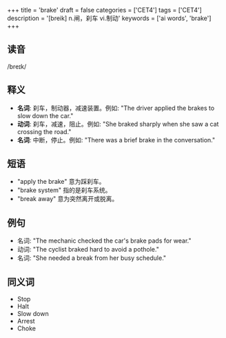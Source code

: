 +++
title = 'brake'
draft = false
categories = ['CET4']
tags = ['CET4']
description = '[breik] n.闸，刹车 vi.制动'
keywords = ['ai words', 'brake']
+++

## 读音
/breɪk/

## 释义
- **名词**: 刹车，制动器，减速装置。例如: "The driver applied the brakes to slow down the car."
- **动词**: 刹车，减速，阻止。例如: "She braked sharply when she saw a cat crossing the road."
- **名词**: 中断，停止。例如: "There was a brief brake in the conversation."

## 短语
- "apply the brake" 意为踩刹车。
- "brake system" 指的是刹车系统。
- "break away" 意为突然离开或脱离。

## 例句
- 名词: "The mechanic checked the car's brake pads for wear."
- 动词: "The cyclist braked hard to avoid a pothole."
- 名词: "She needed a break from her busy schedule."

## 同义词
- Stop
- Halt
- Slow down
- Arrest
- Choke
